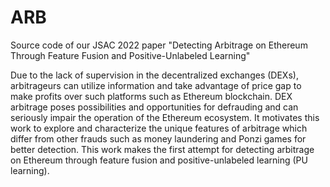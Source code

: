 # ARB
Source code of our JSAC 2022 paper "Detecting Arbitrage on Ethereum Through Feature Fusion and Positive-Unlabeled Learning"

Due to the lack of supervision in the decentralized exchanges (DEXs), arbitrageurs can utilize information and take advantage of price gap to make profits over such platforms such as Ethereum blockchain. DEX arbitrage poses possibilities and opportunities for defrauding and can seriously impair the operation of the Ethereum ecosystem. It motivates this work to explore and characterize the unique features of arbitrage which differ from other frauds such as money laundering and Ponzi games for better detection. This work makes the first attempt for detecting arbitrage on Ethereum through feature fusion and positive-unlabeled learning (PU learning).
